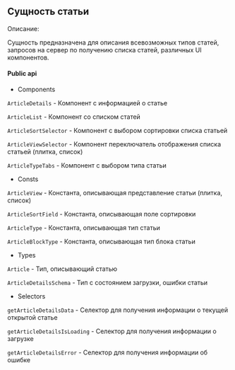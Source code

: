 ## Сущность статьи

Описание:

Сущность предназначена для описания всевозможных типов статей, запросов на сервер по получению списка статей, различных UI компонентов.

#### Public api

- Components

`ArticleDetails` - Компонент с информацией о статье

`ArticleList` - Компонент со списком статей

`ArticleSortSelector` - Компонент с выбором сортировки списка статьей

`ArticleViewSelector` - Компонент переключатель отображения списка статьей (плитка, список)

`ArticleTypeTabs` - Компонент с выбором типа статьи

- Consts

`ArticleView` - Константа, описывающая представление статьи (плитка, список)

`ArticleSortField` - Константа, описывающая поле сортировки

`ArticleType` - Константа, описывающая тип статьи

`ArticleBlockType` - Константа, описывающая тип блока статьи

- Types

`Article` - Тип, описывающий статью

`ArticleDetailsSchema` - Тип с состоянием загрузки, ошибки статьи

- Selectors

`getArticleDetailsData` - Селектор для получения информации о текущей открытой статье

`getArticleDetailsIsLoading` - Селектор для получения информации о загрузке

`getArticleDetailsError` - Селектор для получения информации об ошибке
